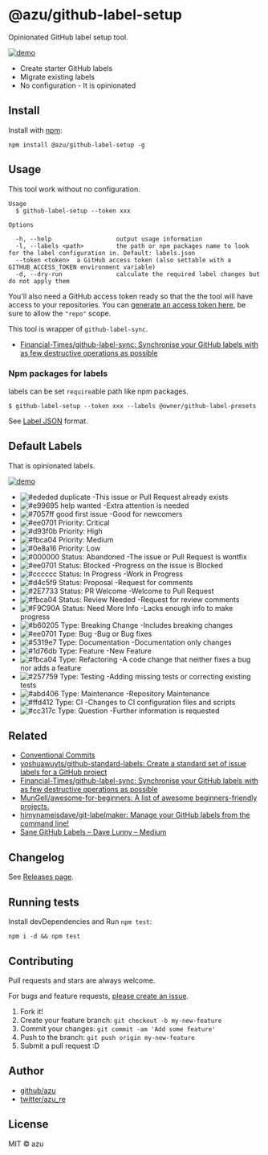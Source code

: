 # @azu/github-label-setup

Opinionated GitHub label setup tool.

[![demo](./img/demo.png)](https://github.com/azu/github-label-setup/issues/1)

- Create starter GitHub labels
- Migrate existing labels
- No configuration - It is opinionated

## Install

Install with [npm](https://www.npmjs.com/):

    npm install @azu/github-label-setup -g

## Usage

This tool work without no configuration.

    Usage
      $ github-label-setup --token xxx

    Options

      -h, --help                  output usage information
      -l, --labels <path>         the path or npm packages name to look for the label configuration in. Default: labels.json
      --token <token>  a GitHub access token (also settable with a GITHUB_ACCESS_TOKEN environment variable)
      -d, --dry-run               calculate the required label changes but do not apply them

You'll also need a GitHub access token ready so that the the tool will have access to your repositories.
You can [generate an access token here](https://github.com/settings/tokens), be sure to allow the `"repo"` scope.

This tool is wrapper of `github-label-sync`.

- [Financial-Times/github-label-sync: Synchronise your GitHub labels with as few destructive operations as possible](https://github.com/Financial-Times/github-label-sync "Financial-Times/github-label-sync: Synchronise your GitHub labels with as few destructive operations as possible")

### Npm packages for labels

labels can be set `require`able path like npm packages.

    $ github-label-setup --token xxx --labels @owner/github-label-presets

See [Label JSON](https://github.com/Financial-Times/github-label-sync#label-json "Label JSON") format.

## Default Labels

That is opinionated labels. 

[![demo](./img/demo.png)](https://github.com/azu/github-label-setup/issues/1)

- ![#ededed](https://placehold.it/15/ededed/000000?text=+) duplicate -This issue or Pull Request already exists
- ![#e99695](https://placehold.it/15/e99695/000000?text=+) help wanted -Extra attention is needed
- ![#7057ff](https://placehold.it/15/7057ff/000000?text=+) good first issue -Good for newcomers
- ![#ee0701](https://placehold.it/15/ee0701/000000?text=+) Priority: Critical
- ![#d93f0b](https://placehold.it/15/d93f0b/000000?text=+) Priority: High
- ![#fbca04](https://placehold.it/15/fbca04/000000?text=+) Priority: Medium
- ![#0e8a16](https://placehold.it/15/0e8a16/000000?text=+) Priority: Low
- ![#000000](https://placehold.it/15/000000/000000?text=+) Status: Abandoned -The issue or Pull Request is wontfix
- ![#ee0701](https://placehold.it/15/ee0701/000000?text=+) Status: Blocked -Progress on the issue is Blocked
- ![#cccccc](https://placehold.it/15/cccccc/000000?text=+) Status: In Progress -Work in Progress
- ![#d4c5f9](https://placehold.it/15/d4c5f9/000000?text=+) Status: Proposal -Request for comments
- ![#2E7733](https://placehold.it/15/2E7733/000000?text=+) Status: PR Welcome -Welcome to Pull Request
- ![#fbca04](https://placehold.it/15/fbca04/000000?text=+) Status: Review Needed -Request for review comments
- ![#F9C90A](https://placehold.it/15/F9C90A/000000?text=+) Status: Need More Info -Lacks enough info to make progress
- ![#b60205](https://placehold.it/15/b60205/000000?text=+) Type: Breaking Change -Includes breaking changes
- ![#ee0701](https://placehold.it/15/ee0701/000000?text=+) Type: Bug -Bug or Bug fixes
- ![#5319e7](https://placehold.it/15/5319e7/000000?text=+) Type: Documentation -Documentation only changes
- ![#1d76db](https://placehold.it/15/1d76db/000000?text=+) Type: Feature -New Feature
- ![#fbca04](https://placehold.it/15/fbca04/000000?text=+) Type: Refactoring -A code change that neither fixes a bug nor adds a feature
- ![#257759](https://placehold.it/15/257759/000000?text=+) Type: Testing -Adding missing tests or correcting existing tests
- ![#abd406](https://placehold.it/15/abd406/000000?text=+) Type: Maintenance -Repository Maintenance
- ![#ffd412](https://placehold.it/15/ffd412/000000?text=+) Type: CI -Changes to CI configuration files and scripts
- ![#cc317c](https://placehold.it/15/cc317c/000000?text=+) Type: Question -Further information is requested

## Related

- [Conventional Commits](https://conventionalcommits.org/ "Conventional Commits")
- [yoshuawuyts/github-standard-labels: Create a standard set of issue labels for a GitHub project](https://github.com/yoshuawuyts/github-standard-labels "yoshuawuyts/github-standard-labels: Create a standard set of issue labels for a GitHub project")
- [Financial-Times/github-label-sync: Synchronise your GitHub labels with as few destructive operations as possible](https://github.com/Financial-Times/github-label-sync "Financial-Times/github-label-sync: Synchronise your GitHub labels with as few destructive operations as possible")
- [MunGell/awesome-for-beginners: A list of awesome beginners-friendly projects.](https://github.com/MunGell/awesome-for-beginners "MunGell/awesome-for-beginners: A list of awesome beginners-friendly projects.")
- [himynameisdave/git-labelmaker: Manage your GitHub labels from the command line!](https://github.com/himynameisdave/git-labelmaker "himynameisdave/git-labelmaker: Manage your GitHub labels from the command line!")
- [Sane GitHub Labels – Dave Lunny – Medium](https://medium.com/@dave_lunny/sane-github-labels-c5d2e6004b63 "Sane GitHub Labels – Dave Lunny – Medium")

## Changelog

See [Releases page](https://github.com/azu/github-label-setup/releases).

## Running tests

Install devDependencies and Run `npm test`:

    npm i -d && npm test

## Contributing

Pull requests and stars are always welcome.

For bugs and feature requests, [please create an issue](https://github.com/azu/github-label-setup/issues).

1. Fork it!
2. Create your feature branch: `git checkout -b my-new-feature`
3. Commit your changes: `git commit -am 'Add some feature'`
4. Push to the branch: `git push origin my-new-feature`
5. Submit a pull request :D

## Author

- [github/azu](https://github.com/azu)
- [twitter/azu_re](https://twitter.com/azu_re)

## License

MIT © azu
